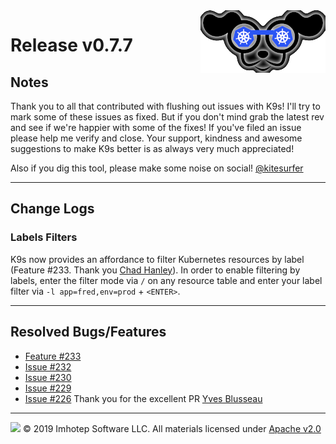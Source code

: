 <img src="https://raw.githubusercontent.com/derailed/k9s/master/assets/k9s_small.png" align="right" width="200" height="auto"/>

# Release v0.7.7

## Notes

Thank you to all that contributed with flushing out issues with K9s! I'll try to mark some of these issues as fixed. But if you don't mind grab the latest rev and see if we're happier with some of the fixes! If you've filed an issue please help me verify and close. Your support, kindness and awesome suggestions to make K9s better is as always very much appreciated!

Also if you dig this tool, please make some noise on social! [@kitesurfer](https://twitter.com/kitesurfer)

---

## Change Logs

### Labels Filters

K9s now provides an affordance to filter Kubernetes resources by label (Feature #233. Thank you [Chad Hanley](https://github.com/cchanley2003)). In order to enable filtering by labels, enter the filter mode via `/` on any resource table and enter your label filter via `-l app=fred,env=prod` + `<ENTER>`.

---

## Resolved Bugs/Features

+ [Feature #233](https://github.com/zloom/k9s/issues/233)
+ [Issue #232](https://github.com/zloom/k9s/issues/232)
+ [Issue #230](https://github.com/zloom/k9s/issues/230)
+ [Issue #229](https://github.com/zloom/k9s/issues/229)
+ [Issue #226](https://github.com/zloom/k9s/issues/226) Thank you for the excellent PR [Yves Blusseau](https://github.com/JrCs)

---

<img src="https://raw.githubusercontent.com/derailed/k9s/master/assets/imhotep_logo.png" width="32" height="auto"/> © 2019 Imhotep Software LLC. All materials licensed under [Apache v2.0](http://www.apache.org/licenses/LICENSE-2.0)
